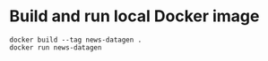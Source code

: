 # Build and run local Docker image

```
docker build --tag news-datagen .
docker run news-datagen
```
